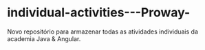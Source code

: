 # individual-activities---Proway-
Novo repositório para armazenar todas as atividades individuais da academia Java &amp; Angular. 
